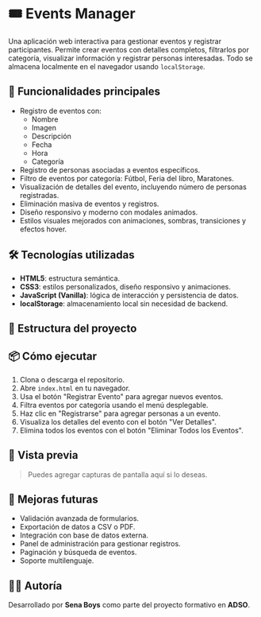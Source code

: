 # 🎟️ Events Manager

Una aplicación web interactiva para gestionar eventos y registrar participantes. Permite crear eventos con detalles completos, filtrarlos por categoría, visualizar información y registrar personas interesadas. Todo se almacena localmente en el navegador usando `localStorage`.

## 🚀 Funcionalidades principales

- Registro de eventos con:
  - Nombre
  - Imagen
  - Descripción
  - Fecha
  - Hora
  - Categoría
- Registro de personas asociadas a eventos específicos.
- Filtro de eventos por categoría: Fútbol, Feria del libro, Maratones.
- Visualización de detalles del evento, incluyendo número de personas registradas.
- Eliminación masiva de eventos y registros.
- Diseño responsivo y moderno con modales animados.
- Estilos visuales mejorados con animaciones, sombras, transiciones y efectos hover.

## 🛠️ Tecnologías utilizadas

- **HTML5**: estructura semántica.
- **CSS3**: estilos personalizados, diseño responsivo y animaciones.
- **JavaScript (Vanilla)**: lógica de interacción y persistencia de datos.
- **localStorage**: almacenamiento local sin necesidad de backend.

## 📁 Estructura del proyecto


## 📦 Cómo ejecutar

1. Clona o descarga el repositorio.
2. Abre `index.html` en tu navegador.
3. Usa el botón "Registrar Evento" para agregar nuevos eventos.
4. Filtra eventos por categoría usando el menú desplegable.
5. Haz clic en "Registrarse" para agregar personas a un evento.
6. Visualiza los detalles del evento con el botón "Ver Detalles".
7. Elimina todos los eventos con el botón "Eliminar Todos los Eventos".

## 📸 Vista previa

> Puedes agregar capturas de pantalla aquí si lo deseas.

## 🧪 Mejoras futuras

- Validación avanzada de formularios.
- Exportación de datos a CSV o PDF.
- Integración con base de datos externa.
- Panel de administración para gestionar registros.
- Paginación y búsqueda de eventos.
- Soporte multilenguaje.

## 👨‍💻 Autoría

Desarrollado por **Sena Boys** como parte del proyecto formativo en **ADSO**.
